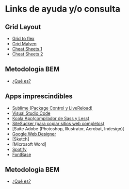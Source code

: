 # Links de ayuda y/o consulta

## Grid Layout
* [Grid to flex](https://www.gridtoflex.com)
* [Grid Malven](http://grid.malven.co)
* [Cheat Sheets 1](https://rachelandrew.co.uk/css/cheatsheets/grid-fallbacks)
* [Cheat Sheets 2](https://www.paradigmadigital.com/wp-content/uploads/2018/12/flexboxCheatSheet-Online.pdf)

## Metodología BEM
* [¿Qué es?](https://blog.interactius.com/metodolog%C3%ADa-css-block-element-modifier-bem-f26e69d1de3)

## Apps imprescindibles
* [Sublime (Package Control y LiveReload)](https://www.sublimetext.com/)
* [Visual Studio Code](https://code.visualstudio.com/)
* [Koala App(compilador de Sass y Less)](http://koala-app.com/)
* [SiteSucker (para copiar sitios web completos)](https://ricks-apps.com/osx/sitesucker/index.html)
* [Suite Adobe (Photoshop, Illustrator, Acrobat, Indesign)]
* [Google Web Designer](https://webdesigner.withgoogle.com/)
* [Sketch]
* [Microsoft Word]
* [Spotify](https://www.spotify.com/es/)
* [FontBase](https://fontba.se/)

## Metodología BEM
* [¿Qué es?](https://blog.interactius.com/metodolog%C3%ADa-css-block-element-modifier-bem-f26e69d1de3)
